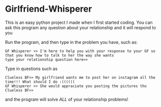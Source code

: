 # Girlfriend-Whisperer
This is an easy python project I made when I first started coding. You can ask this program any question about your relationship and it will respond to you

Run the program, and then type in the problem you have, such as:
```
GF Whisperer >> I'm here to help you with your response to your GF so that you know how to talk to her the way she wants
type your relationship question here>>
```

Type in questions such as
```
Clueless BF>> My girlfriend wants me to post her on instagram all the time!!! What should I do :((((((
GF Whisperer >> She would appraciate you posting the pictures tho
Clueless BF>> 
```

and the program will solve *ALL* of your relationship problems! 
